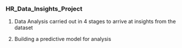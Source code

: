 ### HR_Data_Insights_Project
1. Data Analysis carried out in 4 stages to arrive at insights from the dataset

2. Building a predictive model for analysis
   

